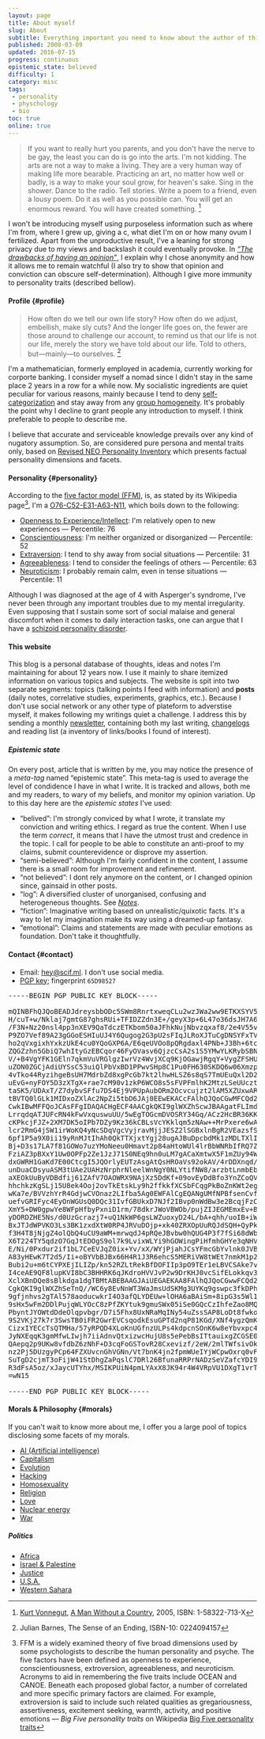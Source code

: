 ```yaml
---
layout: page
title: About myself
slug: About
subtitle: Everything important you need to know about the author of this blog
published: 2008-03-09
updated: 2016-07-15
progress: continuous
epistemic_state: believed
difficulty: 1
category: misc
tags:
 - personality
 - physchology
 - bio
toc: true
online: true
---
```

> If you want to really hurt you parents, and you don't have the nerve to be gay, the least you can do is go into the arts. I'm not kidding. The arts are not a way to make a living. They are a very human way of making life more bearable. Practicing an art, no matter how well or badly, is a way to make your soul grow, for heaven's sake. Sing in the shower. Dance to the radio. Tell stories. Write a poem to a friend, even a lousy poem. Do it as well as you possible can. You will get an enormous reward. You will have created something. [^Kurt Vonnegut]

I won't be introducing myself using purposeless information such as where I'm from, where I grew up, giving a c, what diet I'm on or how many ovum I fertilized. Apart from the unproductive result, I've a leaning for strong privacy due to my views and backslash it could eventually provoke. In _[“The drawbacks of having an opinion”](/post/drawbacks-opinion)_, I explain why I chose anonymity and how it allows me to remain watchful (I also try to show that opinion and conviction can obscure self-determination). Although I give more immunity to personality traits (described bellow).

#### Profile {#profile}
> How often do we tell our own life story? How often do we adjust, embellish, make sly cuts? And the longer life goes on, the fewer are those around to challenge our account, to remind us that our life is not our life, merely the story we have told about our life. Told to others, but—mainly—to ourselves. [^The Sense of an Ending]

I'm a mathematician, formerly employed in academia, currently working for corporte banking. I consider myself a nomad since I didn't stay in the same place 2 years in a row for a while now. My socialistic ingredients are quiet peculiar for various reasons, mainly because I tend to deny [self-categorization](https://en.wikipedia.org/wiki/Self-categorization_theory) and stay away from any [group homogeneity](https://en.wikipedia.org/wiki/Ingroups_and_outgroups). It's probably the point why I decline to grant people any introduction to myself. I think preferable to people to describe me.

I believe that accurate and serviceable knowledge prevails over any kind of nugatory assumption. So, are considered pure persona and mental traits only, based on [Revised NEO Personality Inventory](https://en.wikipedia.org/wiki/Revised_NEO_Personality_Inventory) which presents factual personality dimensions and facets.

#### Personality {#personality}

According to the [five factor model (FFM)](https://en.wikipedia.org/wiki/Big_Five_personality_traits), is, as stated by its Wikipedia page[^FFM], I'm a [O76-C52-E31-A63-N11](http://www.outofservice.com/bigfive/results/?oR=0.825&cR=0.611&eR=0.469&aR=0.722&nR=0.281), which boils down to the following:

* [Openness to Experience/Intellect](https://en.wikipedia.org/wiki/Openness_to_experience): I'm relatively open to new experiences &mdash; Percentile: 76
* [Conscientiousness](http://en.wikipedia.org/wiki/Conscientiousness%23Personality%20models): I'm neither organized or disorganized &mdash; Percentile: 52
* [Extraversion](http://en.wikipedia.org/wiki/Extraversion): I tend to shy away from social situations &mdash; Percentile: 31
* [Agreeableness](http://en.wikipedia.org/wiki/Agreeableness): I tend to consider the feelings of others &mdash; Percentile: 63
* [Neuroticism](http://en.wikipedia.org/wiki/Neuroticism): I probably remain calm, even in tense situations &mdash; Percentile: 11

Although I was diagnosed at the age of 4 with Asperger's syndrome, I've never been through any important troubles due to my mental irregularity. Even supposing that I sustain some sort of social malaise and general discomfort when it comes to daily interaction tasks, one can argue that I have a [schizoid personality disorder](https://en.wikipedia.org/wiki/Schizoid_personality_disorder).

#### This website
This blog is a personal database of thoughts, ideas and notes I'm maintaining for about 12 years now. I use it mainly to share itemized information on various topics and subjects. The website is spit into two separate segments: topics (talking points I feed with information) and **posts** (daily notes, correlative studies, experiments, graphics, etc.). Because I don't use social network or any other type of plateform to adverstise myself, it makes following my writings quiet a challenge. I address this by sending a monthly [newsletter](./Newsletter), containing both my last writing, [changelogs](./Changelog) and reading list (a inventory of links/books I found of interest).

##### Epistemic state
On every post, article that is written by me, you may notice the presence of a _meta-tag_ named “epistemic state”. This meta-tag is used to average the level of condidence I have in what I write. It is tracked and allows, both me and my readers, to wary of my beliefs, and monitor my opinion variation. Up to this day here are the _epistemic states_ I've used:

* “belived”: I'm strongly conviced by what I wrote, it translate my conviction and writing ethics. I regard as true the content. When I use the term _correct_, it means that I have the utmost trust and credence in the topic. I call for people to be able to constitute an anti-proof to my claims, submit counterevidence or disprove my assertion.
* “semi-believed”: Although I'm fairly confident in the content, I assume there is a small room for improvement and refinement.
* “not believed”: I dont rely anymore on the content, or I changed opinion since, gainsaid in other posts.
* “log”: A diversified cluster of unorganised, confusing and heterogeneous thoughts. See _[Notes](./Notes)_.
* “fiction”: Imaginative writing based on unrealistic/quixotic facts. It's a way to let my imagination make its way using a  dreamed-up fantasy.
* “emotional”: Claims and statements are made with peculiar emotions as foundation. Don't take it thoughtfully.

#### Contact {#contact}
* Email: <a href="mailto:hey@scif.ml">hey@scif.ml</a>. I don't use social media.
* [PGP key](http://pgp.mit.edu/pks/lookup?op=get&search=0x288F609565D98527); fingerprint `65D98527`

<pre>
-----BEGIN PGP PUBLIC KEY BLOCK-----

mQINBFhQJQoBEADJdreysbbODc5SWm8RnrtxweqCLu2wzJWa2ww9ETKXSYV5HwdI
H/cuT+w/Nklaj7gmtG87ghsRUi+TFIDZZdn3E+/geyX3p+6L47o36dsJH7A6OoL7
/F3N+Nz20nsl4pp3nXEV9QaTdczETKbom50aJFhkNujNbvzqxaf8/2e4V55v5m90
P9ZO7Vef89A23gGGoESHIuUJ4Y6Qugog2G3pU2sFIqJLRoXJTuCgDNSYFxTVvbTh
ho2qVxgixhYxkzUkE4cu0YQoGXP6A/E6qeUVOo8pQRgdaxl4PNb+J3Bh+6tc0BfQ
ZQGZzhn5GbiQ7whItyGzEBCqor46FyOVasv6QjzcCsA2s1S5YMwYLKRybSBN+nlE
V/+B4VgYFK1GEln7qkmVuVRGlgzIwrVz4WvjXCq9KjOGawjRgqY+VygZFSHUClqP
uZON0ZGCjAdiUYSsC53uiQlPbVxBD1PPwvSHp8C1Pu0FH630SKDQ6w06XmzpA0QT
4vTko44RyzihgeBsUH7MdrbZd8xgPcGb7kt2lhwHLSZ6s8qS7TmUEuQxl2D2raph
uEvG+nyFOY5D3zXTgX+rae7cM90v1zkP6WCO8s5sFVPFmlhK2MtzLSeUUcztDxq2
taSK5/UDAxT/Z7dybvSFfu7DS4Ej9VPUpAubORm2Ocvcujzt2lAM5XZUxwARAQAB
tBVTQ0lGLk1MIDxoZXlAc2NpZi5tbD6JAj0EEwEKACcFAlhQJQoCGwMFCQd2TYAF
CwkIBwMFFQoJCAsFFgIDAQACHgECF4AACgkQKI9glWXZhScwJBAAgatFLImdzK8O
LrrqdqATJUFcRN4kFwVxquswuUU/5wEgTOGcmDVOSRY34Gq/ACz2HcBR36KKG+Ba
cKPkcjFJZ+2XM7DK5oIPb7DZy9Kz36kCBLsVcYKklqm5zNAw++MrPxere6wA0HPb
lcr2RmG4jSW1irWoKQ4yNcSDqVgcVyjravMjjJESZ2lSGBxlnBgR2VEazsfSf3Tz
6pf1P5a9X0ii19yRnMJtIhAh0QkTTXjxtYgj28ugAJBuDpcbdMk1zMDLTXlIAKJr
Bj+D3s17LA7f81GOWo7uzYMoNeeu0Hmavt2p84aHtoWUl4lrBbWNRbIfRQ7Zm3mw
FziAZ3pBXxY1Uw0OPFp2Ze1JzJ71S0NEq9hn0uLM7gACaXmtwX5F1mZUy94WWbSL
dxGWRH1GaKd7E00CtcgI5JQOrlyEUTzAsgAtQsHROaVs92okAV/4rDDXnqd/MxtU
unDuaCDsyuASM3tUAe2UAHzNrphrNleelWnNgY0NLYtifNW8/arzbtLnmbEbyEAC
aXEOkUuByVDBdfij61ZAfV7OAOWRX9NAjXz5DdKf+09ovEyDdBfo3YnZCoQV7y5Q
hhchkzKgSLj15U8ek4Ooj2ovTkEtskLy9h2ffkkfXCSbFCqgPkBoZnKWt2egDyXg
wKa7e/BVVzhYrR4GdjwCVOnaz2LIfba5Ag0EWFAlCgEQANgUMfNPBfsenCvfSM6h
uefvGRIFyc4EyOnWGUsQ0DQc31IvfGBUkxD7NJf2IBvp0nWdBw3e2BcqjFzCXY0h
XmY5+DW0gpwYe8WFpHfbyPxniD1rm/78dkrJWoVBWOb/pujZIJEGMEmxEv+BLpcU
yDORDZHE5Ns/d0UzGcrazj7+uQ1NkWP6gsLWZuoxyD24L/bA+qhh/uoIB+iWldjU
BxJTJdWPVKO3Ls3BK1zxdXtW0RP4JRVuDOjp+xk40ZRXOpUuRQJdSQH+QyPkxiLi
f3H4T8jNjgZ4olQbQ4uCU9aWM+mrwqdJ4pRQeJBvbw0hQUG4P3f7fSi68dWbDRga
X6T224TY5qdzO7GqJtEDOgS9ol7k9LvixWLYi9hGOWingPiHfmhGHYe3qNHVJEYN
E/Ni/0Pxdur2if1bL7CeEVJqZ0ix+Yv/xX/WYjPjahJCsYFmcGbYvlnk0JVBrpUC
A83yHEwK7T2d5/Ii+oBYVbBJBx66H4R1J3R6ehcS5MERiVW8tWEt7nmkM1p2s0yA
Bubi2u+m6tCYPXEjILIZp/kn52RZLtRekBfDOFIIp3pO9TEr1eLBVCSAke7v+jrF
I4ceAE9QF8lupKVI8bC3BHHRK6qJKdroHVVJvP2w9DrKHJ0vcSifELokkqv3LaeX
XclXBnDQe8sBlkdga1dgTBMtABEBAAGJAiUEGAEKAA8FAlhQJQoCGwwFCQd2TYAA
CgkQKI9glWXZhSeTnQ//WC6y8EvNnWT3WaJmsUdSKMg3UYKq9gswpc3fkDPhRuKd
9gfjnhvs2gTAl578aoducwkrI4O3afQLYDEUw+lOHA6aBAiSm+8ipG3s5Wl1Z+Ym
9sHx5wFm2DDlPujqWLYOcC8zPfZKYtuk9gmuSWx05iSe0GQcCzIhfeZao8MQKzY+
PbyntJYOWtdDdeOlqpvbgr/D7i5Fhx8UxNRaMqINy54uZssSAP8LoDt8fwko4LOg
9S2VKj27k7r3SwsTB0iFR2GwrEVCsqodkEsuGPTd2nqP81KGd/XNf4ygzQmK6GX2
CizxIYECcTsQTMHa/57yRPQD4XLoKnUGfnzULPs4kdpcnSOnK6w8eYbvxpc4qY1g
JyNXEqqK3gmMfwLIwjh7iiAdnvQtxizwcHujU8s5ePebBsITtauixgZCGSE0/YiA
QAepq2p9UKw8vfdbZ6zNhF+D3cqFoGSTovR28Cxevizf/2eW/2mlTWfsivOkDDvb
nz2Pj5DUzgyPCp64FZXUvcnGhVGNn/Vt7bnK4jn2fpmWUeIYjWCpwOxrq0vFu1To
SuTgD2cjmT3oFijW41StDhgZaPqslC7DRl26BfunaRRPrNADzSeVZafcYDI9DDc2
R3dFsA5oz/xJaycUTYhx/MSIKPUiN4pmLYAxX8JK94r4W4VRpVU1DXgT1vrTkco=
=wN15

-----END PGP PUBLIC KEY BLOCK-----
</pre>

#### Morals & Philosophy {#morals}
If you can't wait to know more about me, I offer you a large pool of topics disclosing some facets of my morals.
* [AI (Artificial intelligence)](AI)
* [Capitalism](Capitalism)
* [Evolution](Evolution)
* [Hacking](Hacking)
* [Homosexuality](Homosexuality)
* [Religion](Religion)
* [Love](Love)
* [Nuclear energy](Nuclear_energy)
* [War](War)

##### Politics
* [Africa](Africa)
* [Israel & Palestine](Israel_and_Palestine)
* [Justice](Justice)
* [U.S.A.](USA)
* [Western Sahara](Western_Sahara)

[^Kurt Vonnegut]: [Kurt Vonnegut](https://en.wikipedia.org/wiki/Kurt_Vonnegut), [A Man Without a Country](https://en.wikipedia.org/wiki/A_Man_Without_a_Country), 2005, ISBN: 1-58322-713-X
[^FFM]: FFM is a widely examined theory of five broad dimensions used by some psychologists to describe the human personality and psyche. The five factors have been defined as openness to experience, conscientiousness, extroversion, agreeableness, and neuroticism. Acronyms to aid in remembering the five traits include OCEAN and CANOE. Beneath each proposed global factor, a number of correlated and more specific primary factors are claimed. For example, extroversion is said to include such related qualities as gregariousness, assertiveness, excitement seeking, warmth, activity, and positive emotions &mdash; _Big Five personality traits_ on Wikipedia [Big Five personality traits](https://en.wikipedia.org/wiki/Big‰20Five‰20personality‰20traits)
[^The Sense of an Ending]: Julian Barnes, The Sense of an Ending, ISBN-10: 0224094157